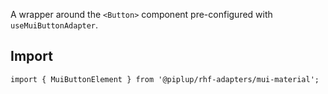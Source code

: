 A wrapper around the `<Button>` component pre-configured with `useMuiButtonAdapter`.

## <span className="docs-h2">Import</span>

```tsx
import { MuiButtonElement } from '@piplup/rhf-adapters/mui-material';
```
